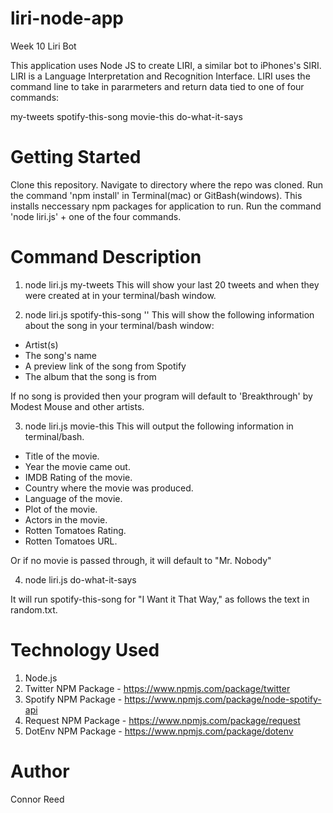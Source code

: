 # liri-node-app

Week 10 Liri Bot

This application uses Node JS to create LIRI, a similar bot to iPhones's SIRI. LIRI is a Language Interpretation and Recognition Interface.  LIRI uses the command line to take in pararmeters and return data tied to one of four commands:

my-tweets
spotify-this-song
movie-this
do-what-it-says

# Getting Started

Clone this repository.
Navigate to directory where the repo was cloned.
Run the command 'npm install' in Terminal(mac) or GitBash(windows). This installs neccessary npm packages for application to run.
Run the command 'node liri.js' + one of the four commands.

# Command Description

1. node liri.js my-tweets
This will show your last 20 tweets and when they were created at in your terminal/bash window.

2. node liri.js spotify-this-song '<song name here>'
This will show the following information about the song in your terminal/bash window:

- Artist(s)
- The song's name
- A preview link of the song from Spotify
- The album that the song is from

If no song is provided then your program will default to 'Breakthrough' by Modest Mouse and other artists.

3. node liri.js movie-this <movie name>
This will output the following information in terminal/bash.

- Title of the movie.
- Year the movie came out.
- IMDB Rating of the movie.
- Country where the movie was produced.
- Language of the movie.
- Plot of the movie.
- Actors in the movie.
- Rotten Tomatoes Rating.
- Rotten Tomatoes URL.

Or if no movie is passed through, it will default to "Mr. Nobody"

4. node liri.js do-what-it-says

It will run spotify-this-song for "I Want it That Way," as follows the text in random.txt.

# Technology Used

1. Node.js
2. Twitter NPM Package - https://www.npmjs.com/package/twitter
3. Spotify NPM Package - https://www.npmjs.com/package/node-spotify-api
4. Request NPM Package - https://www.npmjs.com/package/request 
5. DotEnv NPM Package - https://www.npmjs.com/package/dotenv

# Author 
Connor Reed




